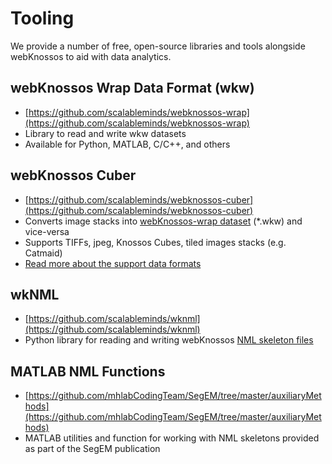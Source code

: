 # Tooling

We provide a number of free, open-source libraries and tools alongside webKnossos to aid with data analytics. 


## webKnossos Wrap Data Format (wkw)
- [https://github.com/scalableminds/webknossos-wrap](https://github.com/scalableminds/webknossos-wrap)
- Library to read and write wkw datasets
- Available for Python, MATLAB, C/C++, and others 

## webKnossos Cuber
- [https://github.com/scalableminds/webknossos-cuber](https://github.com/scalableminds/webknossos-cuber)
- Converts image stacks into [webKnossos-wrap dataset]() (*.wkw) and vice-versa
- Supports TIFFs, jpeg, Knossos Cubes, tiled images stacks (e.g. Catmaid)
- [Read more about the support data formats](./data_formats.md)


## wkNML
- [https://github.com/scalableminds/wknml](https://github.com/scalableminds/wknml)
- Python library for reading and writing webKnossos [NML skeleton files](./data_formats.md#nml)

## MATLAB NML Functions
- [https://github.com/mhlabCodingTeam/SegEM/tree/master/auxiliaryMethods](https://github.com/mhlabCodingTeam/SegEM/tree/master/auxiliaryMethods)
- MATLAB utilities and function for working with NML skeletons provided as part of the SegEM publication
